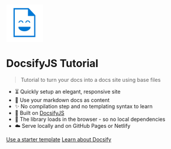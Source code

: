 <img src="_media/docs_face.png" height="100px"/>


# DocsifyJS Tutorial
> Tutorial to turn your docs into a docs site using base files

- :hourglass_flowing_sand: Quickly setup an elegant, responsive site
- :open_file_folder: Use your markdown docs as content
- :sparkles: No compilation step and no templating syntax to learn
- :nut_and_bolt: Built on [DocsifyJS](https://docsify.js.org/)
- :pushpin: The library loads in the browser - so no local dependencies
- :cloud: Serve locally and on GitHub Pages or Netlify

[Use a starter template](https://github.com/MichaelCurrin/docsify-js-template/generate)
[Learn about Docsify](#docsifyjs-tutorial-homepage)
